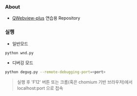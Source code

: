 ### About
 - [QWebview-plus](https://github.com/sculove/QWebview-plus) 연습용 Repository

### 실행
 - 일반모드
```bash
python wnd.py
```

 - 디버깅 모드
```bash
python degug.py --remote-debugging-port=<port>
```
> 실행 후 'F12' 버튼 또는 크롬(혹은 chomium 기반 브라우저)에서 localhost:port 으로 접속
